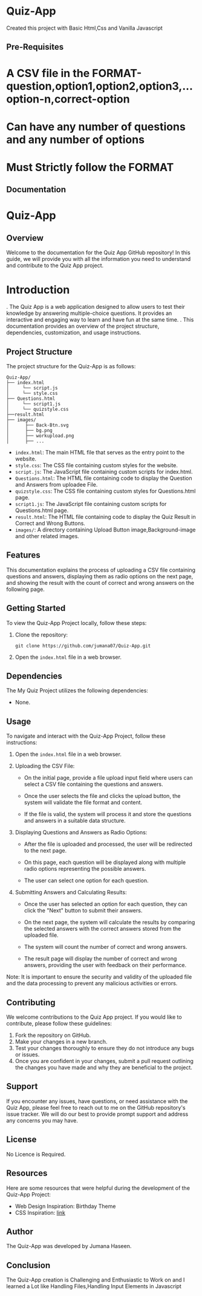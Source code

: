 # Quiz-App
Created this project with Basic Html,Css and Vanilla Javascript

## Pre-Requisites
# A CSV file in the FORMAT-question,option1,option2,option3,...option-n,correct-option
# Can have any number of questions and any number of options
# Must Strictly follow the FORMAT

## Documentation

# Quiz-App

## Overview
Welcome to the documentation for the Quiz App GitHub repository! In this guide, we will provide you with all the information you need to understand and contribute to the Quiz App project.
# Introduction
. The Quiz App is a web application designed to allow users to test their knowledge by answering multiple-choice questions. It provides an interactive and engaging way to learn and have fun at the same time.
. This documentation provides an overview of the project structure, dependencies, customization, and usage instructions.

## Project Structure
The project structure for the Quiz-App is as follows:
```
Quiz-App/
├── index.html
│     └── script.js
│     └── style.css
├── Questions.html
│     └── script1.js
│     └── quizstyle.css     
├──result.html
├── images/
│      ├── Back-Btn.svg
│      ├── bg.png
│      ├── workupload.png
│      ├── ...
```

- `index.html`: The main HTML file that serves as the entry point to the website.
- `style.css`: The CSS file containing custom styles for the website.
- `script.js`: The JavaScript file containing custom scripts for index.html.
- `Questions.html`: The HTML file containing code to display the Question and Answers from uploadee File.
- `quizstyle.css`: The CSS file containing custom styles for Questions.html page.
- `script1.js`: The JavaScript file containing custom scripts for Questions.html page.
- `result.html`: The HTML file containing code to display the Quiz Result in Correct and Wrong Buttons.
- `images/`: A directory containing Upload Button image,Background-image and other related images.

## Features
This documentation explains the process of uploading a CSV file containing questions and answers, displaying them as radio options on the next page, and showing the result with the count of correct and wrong answers on the following page.


## Getting Started
To view the Quiz-App Project locally, follow these steps:

1. Clone the repository:
   ```
   git clone https://github.com/jumana07/Quiz-App.git
   ```

2. Open the `index.html` file in a web browser.

## Dependencies
The My Quiz Project utilizes the following dependencies:

- None.

## Usage
To navigate and interact with the Quiz-App Project, follow these instructions:

1. Open the `index.html` file in a web browser.

2. Uploading the CSV File:

   - On the initial page, provide a file upload input field where users can select a CSV file containing the questions and answers.

   - Once the user selects the file and clicks the upload button, the system will validate the file format and content.

   - If the file is valid, the system will process it and store the questions and answers in a suitable data structure.

3. Displaying Questions and Answers as Radio Options:

   - After the file is uploaded and processed, the user will be redirected to the next page.

   - On this page, each question will be displayed along with multiple radio options representing the possible answers.

   - The user can select one option for each question.

4. Submitting Answers and Calculating Results:

   - Once the user has selected an option for each question, they can click the "Next" button to submit their answers.

   - On the next page, the system will calculate the results by comparing the selected answers with the correct answers stored from the uploaded file.

   - The system will count the number of correct and wrong answers.

   - The result page will display the number of correct and wrong answers, providing the user with feedback on their performance.

Note: It is important to ensure the security and validity of the uploaded file and the data processing to prevent any malicious activities or errors.


## Contributing
We welcome contributions to the Quiz App project. If you would like to contribute, please follow these guidelines:
1. Fork the repository on GitHub.
2. Make your changes in a new branch.
3. Test your changes thoroughly to ensure they do not introduce any bugs or issues.
4. Once you are confident in your changes, submit a pull request outlining the changes you have made and why they are beneficial to the project.

## Support
If you encounter any issues, have questions, or need assistance with the Quiz App, please feel free to reach out to me on the GitHub repository's issue tracker. We will do our best to provide prompt support and address any concerns you may have.


## License
No Licence is Required.

## Resources
Here are some resources that were helpful during the development of the  Quiz-App Project:

- Web Design Inspiration: Birthday Theme
- CSS Inspiration: [link](https://courses.webdevsimplified.com/)

## Author
The Quiz-App was developed by Jumana Haseen.

## Conclusion
The Quiz-App creation is Challenging and Enthusiastic to Work on and I learned a Lot like Handling Files,Handling Input Elements in Javascript






